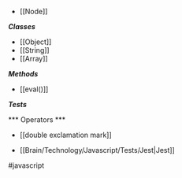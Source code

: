 - [[Node]]

***Classes***

- [[Object]]
- [[String]]
- [[Array]]

***Methods***

* [[eval()]]

***Tests***

*** Operators ***

* [[double exclamation mark]]

- [[Brain/Technology/Javascript/Tests/Jest|Jest]]

#javascript 
